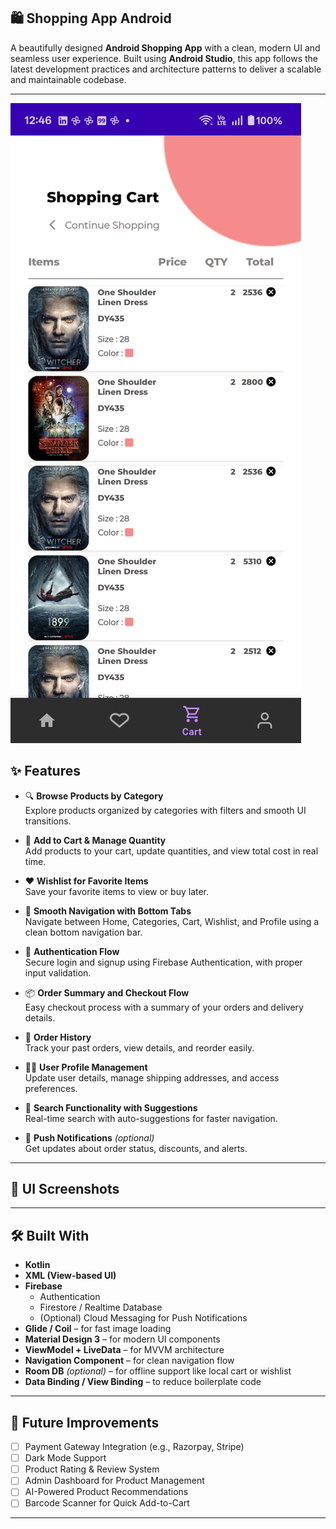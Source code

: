 ## 🛍️ Shopping App Android

A beautifully designed **Android Shopping App** with a clean, modern UI and seamless user experience. Built using **Android Studio**, this app follows the latest development practices and architecture patterns to deliver a scalable and maintainable codebase.

---
![imag alt](https://github.com/RishulGupta/Detailed_Shopping_app_for_customers/blob/046f03e341de33ef2fab6bd133f5039094c77f7b/readmeimages/WhatsApp%20Image%202025-07-13%20at%2012.49.30_3c9e2dd4.jpg)
## ✨ Features

- 🔍 **Browse Products by Category**  
  Explore products organized by categories with filters and smooth UI transitions.

- 🛒 **Add to Cart & Manage Quantity**  
  Add products to your cart, update quantities, and view total cost in real time.

- ❤️ **Wishlist for Favorite Items**  
  Save your favorite items to view or buy later.

- 🔄 **Smooth Navigation with Bottom Tabs**  
  Navigate between Home, Categories, Cart, Wishlist, and Profile using a clean bottom navigation bar.

- 🔐 **Authentication Flow**  
  Secure login and signup using Firebase Authentication, with proper input validation.

- 📦 **Order Summary and Checkout Flow**  
  Easy checkout process with a summary of your orders and delivery details.

- 🧾 **Order History**  
  Track your past orders, view details, and reorder easily.

- 🧑‍💼 **User Profile Management**  
  Update user details, manage shipping addresses, and access preferences.

- 🧭 **Search Functionality with Suggestions**  
  Real-time search with auto-suggestions for faster navigation.

- 🔔 **Push Notifications** *(optional)*  
  Get updates about order status, discounts, and alerts.

---

## 📱 UI Screenshots


---

## 🛠️ Built With

- **Kotlin**
- **XML (View-based UI)**
- **Firebase**
  - Authentication
  - Firestore / Realtime Database
  - (Optional) Cloud Messaging for Push Notifications
- **Glide / Coil** – for fast image loading
- **Material Design 3** – for modern UI components
- **ViewModel + LiveData** – for MVVM architecture
- **Navigation Component** – for clean navigation flow
- **Room DB** *(optional)* – for offline support like local cart or wishlist
- **Data Binding / View Binding** – to reduce boilerplate code

---

## 🚀 Future Improvements

- [ ] Payment Gateway Integration (e.g., Razorpay, Stripe)
- [ ] Dark Mode Support
- [ ] Product Rating & Review System
- [ ] Admin Dashboard for Product Management
- [ ] AI-Powered Product Recommendations
- [ ] Barcode Scanner for Quick Add-to-Cart

---


